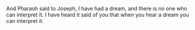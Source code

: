And Pharaoh said to Joseph, I have had a dream, and there is no one who can interpret it. I have heard it said of you that when you hear a dream you can interpret it.
